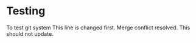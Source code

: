 # Testing
To test git system
This line is changed first.
Merge conflict resolved.
This should not update.